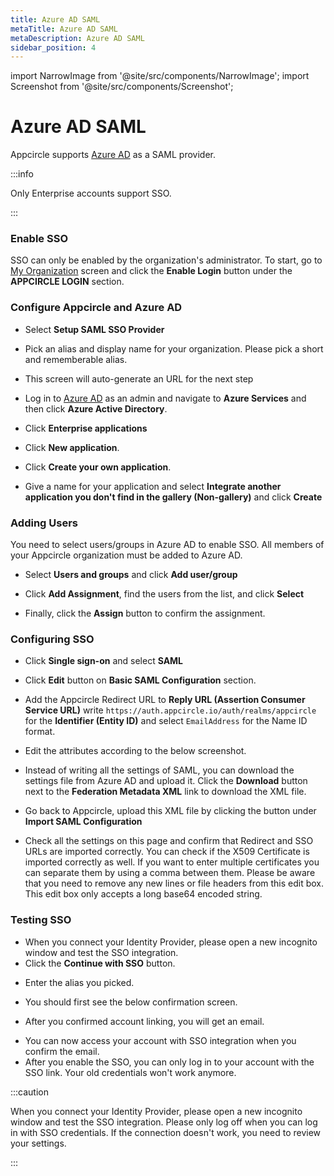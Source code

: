 ```yaml
---
title: Azure AD SAML
metaTitle: Azure AD SAML
metaDescription: Azure AD SAML
sidebar_position: 4
---
```


import NarrowImage from '@site/src/components/NarrowImage';
import Screenshot from '@site/src/components/Screenshot';

# Azure AD SAML

Appcircle supports [Azure AD](https://azure.microsoft.com/en-us/) as a SAML provider.

:::info

Only Enterprise accounts support SSO.

:::

### Enable SSO

SSO can only be enabled by the organization's administrator. To start, go to [My Organization](../my-organization.md) screen and click the **Enable Login** button under the **APPCIRCLE LOGIN** section.

<Screenshot url='https://cdn.appcircle.io/docs/assets/enable-sso_v3.png' />

### Configure Appcircle and Azure AD

- Select **Setup SAML SSO Provider**

<Screenshot url='https://cdn.appcircle.io/docs/assets/sso-form_v2.png' />

- Pick an alias and display name for your organization. Please pick a short and rememberable alias.

- This screen will auto-generate an URL for the next step

<Screenshot url='https://cdn.appcircle.io/docs/assets/sso-saml1.png' />

- Log in to [Azure AD](https://azure.microsoft.com/en-us/) as an admin and navigate to **Azure Services** and then click **Azure Active Directory**.

<Screenshot url='https://cdn.appcircle.io/docs/assets/azurecreateapp1.png' />

- Click **Enterprise applications**

<Screenshot url='https://cdn.appcircle.io/docs/assets/azurecreateapp2.png' />

- Click **New application**.

<Screenshot url='https://cdn.appcircle.io/docs/assets/azurecreateapp3.png' />

- Click **Create your own application**.

<Screenshot url='https://cdn.appcircle.io/docs/assets/azurecreateapp4.png' />

- Give a name for your application and select **Integrate another application you don't find in the gallery (Non-gallery)** and click **Create**

<Screenshot url='https://cdn.appcircle.io/docs/assets/azurecreateapp5.png' />

### Adding Users

You need to select users/groups in Azure AD to enable SSO. All members of your Appcircle organization must be added to Azure AD.

- Select **Users and groups** and click **Add user/group**

<Screenshot url='https://cdn.appcircle.io/docs/assets/azureaddusers.png' />

- Click **Add Assignment**, find the users from the list, and click **Select**

<Screenshot url='https://cdn.appcircle.io/docs/assets/azureaddassignment1.png' />

- Finally, click the **Assign** button to confirm the assignment.

<Screenshot url='https://cdn.appcircle.io/docs/assets/azureaddassignment2.png' />

### Configuring SSO

- Click **Single sign-on** and select **SAML**

<Screenshot url='https://cdn.appcircle.io/docs/assets/azuressosettings1.png' />

- Click **Edit** button on **Basic SAML Configuration** section.

<Screenshot url='https://cdn.appcircle.io/docs/assets/azuressosettings2.png' />

- Add the Appcircle Redirect URL to **Reply URL (Assertion Consumer Service URL)** write `https://auth.appcircle.io/auth/realms/appcircle` for the **Identifier (Entity ID)** and select `EmailAddress` for the Name ID format.

<Screenshot url='https://cdn.appcircle.io/docs/assets/azuressosettings3.png' />

- Edit the attributes according to the below screenshot.

<Screenshot url='https://cdn.appcircle.io/docs/assets/azuressosettings4.png' />

- Instead of writing all the settings of SAML, you can download the settings file from Azure AD and upload it. Click the **Download** button next to the **Federation Metadata XML** link to download the XML file.

<Screenshot url='https://cdn.appcircle.io/docs/assets/azuressosettings5.png' />

- Go back to Appcircle, upload this XML file by clicking the button under **Import SAML Configuration**

<Screenshot url='https://cdn.appcircle.io/docs/assets/sso-saml1.png' />

- Check all the settings on this page and confirm that Redirect and SSO URLs are imported correctly. You can check if the X509 Certificate is imported correctly as well. If you want to enter multiple certificates you can separate them by using a comma between them. Please be aware that you need to remove any new lines or file headers from this edit box. This edit box only accepts a long base64 encoded string.

### Testing SSO

- When you connect your Identity Provider, please open a new incognito window and test the SSO integration.
- Click the **Continue with SSO** button.

<Screenshot url='https://cdn.appcircle.io/docs/assets/sso-loginbutton.png' />

- Enter the alias you picked.

<NarrowImage src="https://cdn.appcircle.io/docs/assets/sso-alias.png" />

- You should first see the below confirmation screen.

<Screenshot url='https://cdn.appcircle.io/docs/assets/sso-linkaccount.png' />

- After you confirmed account linking, you will get an email.

<Screenshot url='https://cdn.appcircle.io/docs/assets/sso-confirmlink.png' />

- You can now access your account with SSO integration when you confirm the email.
- After you enable the SSO, you can only log in to your account with the SSO link. Your old credentials won't work anymore.

:::caution

When you connect your Identity Provider, please open a new incognito window and test the SSO integration. Please only log off when you can log in with SSO credentials. If the connection doesn't work, you need to review your settings.

:::
